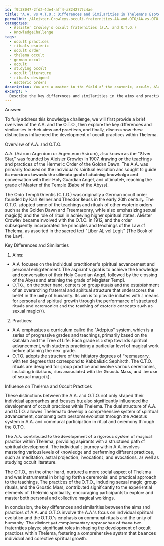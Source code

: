 ```yaml
---
id: f9b38047-2fd2-4de4-aff4-a8242779c4ae
title: "A.A. vs O.T.O.: Differences and Similarities in Thelema's Esoteric Orders"
permalink: /Aleister-Crowleys-occult-fraternities-AA-and-OTO/AA-vs-OTO-Differences-and-Similarities-in-Thelemas-Esoteric-Orders/
categories:
  - Aleister Crowley's occult fraternities (A.A. and O.T.O.)
  - KnowledgeChallenge
tags:
  - occult practices
  - rituals esoteric
  - occult order
  - thelema occult
  - german occult
  - occult
  - studying occult
  - occult literature
  - rituals designed
  - esoteric orders
description: You are a master in the field of the esoteric, occult, Aleister Crowley's occult fraternities (A.A. and O.T.O.) and Education. You are a writer of tests, challenges, books and deep knowledge on Aleister Crowley's occult fraternities (A.A. and O.T.O.) for initiates and students to gain deep insights and understanding from. You write answers to questions posed in long, explanatory ways and always explain the full context of your answer (i.e., related concepts, formulas, examples, or history), as well as the step-by-step thinking process you take to answer the challenges. Be rigorous and thorough, and summarize the key themes, ideas, and conclusions at the end.
excerpt: > 
  Describe the key differences and similarities in the aims and practices of A.A. and O.T.O., and elaborate on how these distinctions influenced the development of occult practices within Thelema.
---
```

Answer:

To fully address this knowledge challenge, we will first provide a brief overview of the A.A. and the O.T.O., then explore the key differences and similarities in their aims and practices, and finally, discuss how these distinctions influenced the development of occult practices within Thelema. 

Overview of A.A. and O.T.O.

A.A. (Astrum Argentum or Argenteum Astrum), also known as the "Silver Star," was founded by Aleister Crowley in 1907, drawing on the teachings and practices of the Hermetic Order of the Golden Dawn. The A.A. was primarily focused on the individual's spiritual evolution and sought to guide its members towards the ultimate goal of attaining knowledge and conversation with their Holy Guardian Angel, and ultimately, reaching the grade of Master of the Temple (Babe of the Abyss). 

The Ordo Templi Orientis (O.T.O.) was originally a German occult order founded by Karl Kellner and Theodor Reuss in the early 20th century. The O.T.O. adopted some of the teachings and rituals of other esoteric orders such as the Golden Dawn and Freemasonry, while also emphasizing sexual magic(k) and the role of ritual in achieving higher spiritual states. Aleister Crowley became involved with the O.T.O. in 1912, and the order subsequently incorporated the principles and teachings of the Law of Thelema, as asserted in the sacred text "Liber AL vel Legis" (The Book of the Law).

Key Differences and Similarities

1. Aims:
- A.A. focuses on the individual practitioner's spiritual advancement and personal enlightenment. The aspirant's goal is to achieve the knowledge and conversation of their Holy Guardian Angel, followed by the crossing of the Abyss and attaining the grade of Magister Templi.
- O.T.O., on the other hand, centers on group rituals and the establishment of an overarching fraternal and spiritual structure that underscores the belief in the unity of humanity. Its aim is to provide initiates with a means for personal and spiritual growth through the performance of structured rituals and ceremonies and the teaching of esoteric concepts such as sexual magic(k).

2. Practices:
- A.A. emphasizes a curriculum called the "Adeptus" system, which is a series of progressive grades and teachings, primarily based on the Qabalah and the Tree of Life. Each grade is a step towards spiritual advancement, with students practicing a particular level of magical work before attaining the next grade.
- O.T.O. adopts the structure of the initiatory degrees of Freemasonry, with ten degrees that correspond to Kabbalistic Sephiroth. The O.T.O. rituals are designed for group practice and involve various ceremonies, including initiations, rites associated with the Gnostic Mass, and the use of sexual magic(k).

Influence on Thelema and Occult Practices

These distinctions between the A.A. and O.T.O. not only shaped their individual approaches and focuses but also significantly influenced the development of occult practices within Thelema. The dual structure of A.A. and O.T.O. allowed Thelema to develop a comprehensive system of spiritual advancement, combining both personal evolution through the Adeptus system in A.A. and communal participation in ritual and ceremony through the O.T.O.

The A.A. contributed to the development of a rigorous system of magical practice within Thelema, providing aspirants with a structured path of spiritual development. The individual's journey within A.A. involves mastering various levels of knowledge and performing different practices, such as meditation, astral projection, invocations, and evocations, as well as studying occult literature.

The O.T.O., on the other hand, nurtured a more social aspect of Thelema and was instrumental in bringing forth a ceremonial and practical approach to the teachings. The practices of the O.T.O., including sexual magic, group rituals, and the Gnostic Mass, contributed significantly to the experiential elements of Thelemic spirituality, encouraging participants to explore and master both personal and collective magical workings.

In conclusion, the key differences and similarities between the aims and practices of A.A. and O.T.O. involve the A.A.'s focus on individual spiritual evolution and the O.T.O.'s emphasis on communal rituals and the unity of humanity. The distinct yet complementary approaches of these two fraternities played significant roles in shaping the development of occult practices within Thelema, fostering a comprehensive system that balances individual and collective spiritual growth.
